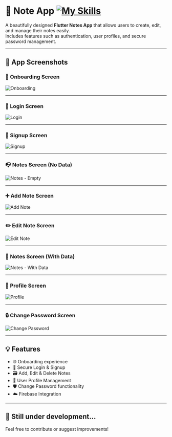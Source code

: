 # 📝 Note App [![My Skills](https://skillicons.dev/icons?i=flutter)](https://skillicons.dev)

A beautifully designed **Flutter Notes App** that allows users to create, edit, and manage their notes easily.  
Includes features such as authentication, user profiles, and secure password management.

---

## 📸 App Screenshots

### 🚀 Onboarding Screen  
![Onboarding](https://github.com/user-attachments/assets/7c1ce842-bd79-413b-b6c6-b7f666409659)

---

### 🔐 Login Screen  
![Login](https://github.com/user-attachments/assets/fd65d12b-94a3-47e3-b2e7-f80ef8b83f9f)

---

### 📝 Signup Screen  
![Signup](https://github.com/user-attachments/assets/b95b14b7-1bb4-4591-a8ae-fdaf28a94144)

---

### 📭 Notes Screen (No Data)  
![Notes - Empty](https://github.com/user-attachments/assets/2d5fa594-2d27-4c9f-869c-4fc9a4939382)

---

### ➕ Add Note Screen  
![Add Note](https://github.com/user-attachments/assets/3a13a038-d17b-4275-b86b-ae9793375ee8)

---

### ✏️ Edit Note Screen  
![Edit Note](https://github.com/user-attachments/assets/6e877ffd-e0c0-4bc9-b2c5-838cbecf70df)

---

### 📂 Notes Screen (With Data)  
![Notes - With Data](https://github.com/user-attachments/assets/fa8d260e-5a49-4521-8e01-bda9e351021d)

---

### 👤 Profile Screen  
![Profile](https://github.com/user-attachments/assets/0b3e00a1-23b5-4b12-b7e1-4d11bb9f999a)

---

### 🔒 Change Password Screen  
![Change Password](https://github.com/user-attachments/assets/0e84d7ed-f8e5-435c-9bb5-09e79551c0d7)

---

## 💡 Features

- 🌐 Onboarding experience
- 🔐 Secure Login & Signup
- 🗃️ Add, Edit & Delete Notes
- 👥 User Profile Management
- 🛡️ Change Password functionality
- ☁️ Firebase Integration

---

## 🚧 Still under development...

Feel free to contribute or suggest improvements!


